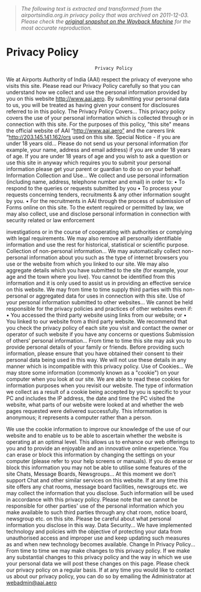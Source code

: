 > *The following text is extracted and transformed from the airportsindia.org.in privacy policy that was archived on 2011-12-03. Please check the [original snapshot on the Wayback Machine](https://web.archive.org/web/20111203044758id_/http%3A//www.airportsindia.org.in/misc/AAI_Privacy_Policy.pdf) for the most accurate reproduction.*

# Privacy Policy

                                     Privacy Policy
We at Airports Authority of India (AAI) respect the privacy of everyone who visits
this site. Please read our Privacy Policy carefully so that you can understand how we
collect and use the personal information provided by you on this website
http://www.aai.aero.
By submitting your personal data to us, you will be treated as having given your
consent for disclosures referred to in this policy.
The Privacy Policy Covers...
This privacy policy covers the use of your personal information which is collected
through or in connection with this site. For the purposes of this policy, "this site"
means the official website of AAI “http://www.aai.aero” and the careers link
“http://203.145.141.162/ors used on this site.
Special Notice - if you are under 18 years old...
Please do not send us your personal information (for example, your name, address
and email address) if you are under 18 years of age. If you are under 18 years of age
and you wish to ask a question or use this site in anyway which requires you to
submit your personal information please get your parent or guardian to do so on your
behalf.
Information Collection and Use...
We collect and use personal information (including name, address, telephone number
and email) in order to:
       •    To respond to the queries or requests submitted by you
       •    To process your requests concerning tenders, recruitments & any other
            information sought by you.
       •    For the recruitments in AAI through the process of submission of Forms
            online on this site.
To the extent required or permitted by law, we may also collect, use and disclose
personal information in connection with security related or law enforcement


investigations or in the course of cooperating with authorities or complying with legal
requirements.
We may also remove all personally identifiable information and use the rest for
historical, statistical or scientific purpose.
Collection of non-personal information...
We may automatically collect non-personal information about you such as the type of
internet browsers you use or the website from which you linked to our site. We may
also aggregate details which you have submitted to the site (for example, your age
and the town where you live). You cannot be identified from this information and it is
only used to assist us in providing an effective service on this website. We may from
time to time supply third parties with this non-personal or aggregated data for uses in
connection with this site.
Use of your personal information submitted to other websites...
We cannot be held responsible for the privacy policies and practices of other websites
even if:
      •     You accessed the third party website using links from our website; or
      •     You linked to our website from a third party website.
We recommend that you check the privacy policy of each site you visit and contact
the owner or operator of such website if you have any concerns or questions
Submission of others' personal information...
From time to time this site may ask you to provide personal details of your family or
friends. Before providing such information, please ensure that you have obtained their
consent to their personal data being used in this way. We will not use these details in
any manner which is incompatible with this privacy policy.
Use of Cookies...
We may store some information (commonly known as a "cookie") on your computer
when you look at our site. We are able to read these cookies for information purposes
when you revisit our website. The type of information we collect as a result of a
cookie being accepted by you is specific to your PC and includes the IP address, the
date and time the PC visited the website, what parts of our website were looked at and
whether the web pages requested were delivered successfully. This information is
anonymous; it represents a computer rather than a person.


We use the cookie information to improve our knowledge of the use of our website
and to enable us to be able to ascertain whether the website is operating at an optimal
level. This allows us to enhance our web offerings to you and to provide an enjoyable
and an innovative online experience.
You can erase or block this information by changing the settings on your computer
(please refer to your help screens or manuals). If you do erase or block this
information you may not be able to utilise some features of the site
Chats, Message Boards, Newsgroups...
At this moment we don’t support Chat and other similar services on this website. If at
any time this site offers any chat rooms, message board facilities, newsgroups etc. we
may collect the information that you disclose. Such information will be used in
accordance with this privacy policy. Please note that we cannot be responsible for
other parties' use of the personal information which you make available to such third
parties through any chat room, notice board, newsgroup etc. on this site. Please be
careful about what personal information you disclose in this way.
Data Security...
We have implemented technology and policies with the objective of protecting your
data from unauthorised access and improper use and keep updating such measures as
and when new technology becomes available.
Change In Privacy Policy...
From time to time we may make changes to this privacy policy. If we make any
substantial changes to this privacy policy and the way in which we use your personal
data we will post these changes on this page. Please check our privacy policy on a
regular basis.
If at any time you would like to contact us about our privacy policy, you can do so by
emailing the Administrator at webadmin@aai.aero
